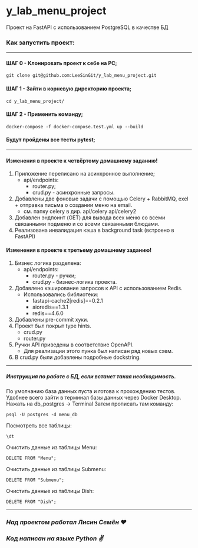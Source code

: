 # y_lab_menu_project
Проект на FastAPI с использованием PostgreSQL в качестве БД

### Как запустить проект:
****
#### ШАГ 0 - Клонировать проект к себе на PC;
```
git clone git@github.com:LeeSinGit/y_lab_menu_project.git
```
#### ШАГ 1 - Зайти в корневую директорию проекта;
```
cd y_lab_menu_project/
```
#### ШАГ 2 - Применить команду;
```
docker-compose -f docker-compose.test.yml up --build
```
#### Будут пройдены все тесты pytest;

****
#### Изменения в проекте к четвёртому домашнему заданию!

1. Приложение переписано на асинхронное выполнение;
   - api/endpoints:
     - router.py;
     - crud.py - асинхронные запросы.
2. Добавлены две фоновые задачи с помощью Celery + RabbitMQ, exel + отправка письма о создании меню на email.
   - см. папку celery в дир. api/celery api/celery2
3. Добавлен эндпоинт (GET) для вывода всех меню со всеми связанными подменю и со всеми связанными блюдами.
4. Реализована инвалидация кэша в background task (встроено в FastAPI)

#### Изменения в проекте к третьему домашнему заданию!

1. Бизнес логика разделена:
   - api/endpoints:
     - router.py - ручки;
     - crud.py - бизнес-логика проекта.
2. Добавлено кэширование запросов к API  с использованием Redis.
   - Использовались библиотеки:
     - fastapi-cache2[redis]==0.2.1
     - aioredis==1.3.1
     - redis==4.6.0
3. Добавлены  pre-commit хуки.
4. Проект был покрыт type hints.
   - crud.py
   - router.py
5. Ручки API приведены в соответствие OpenAPI.
   - Для реализации этого пунка был написан ряд новых схем.
6. В crud.py были добавлены подробные dockstring.

****
##### Инструкция по работе с БД, если встанет такая необходимость.
По умолчанию база данных пуста и готова к прохождению тестов.
Удобнее всего зайти в терминал базы данных через Docker Desktop.
Нажать на db_postgres -> Terminal
Затем прописать там команду:
```
psql -U postgres -d menu_db
```
Посмотреть все таблицы:
```
\dt
```
Очистить данные из таблицы Menu:
```
DELETE FROM "Menu";
```
Очистить данные из таблицы Submenu:
```
DELETE FROM "Submenu";
```
Очистить данные из таблицы Dish:
```
DELETE FROM "Dish";
```
****
### *Над проектом работал Лисин Семён :heart:*
### *Код написан на языке Python :v:*
